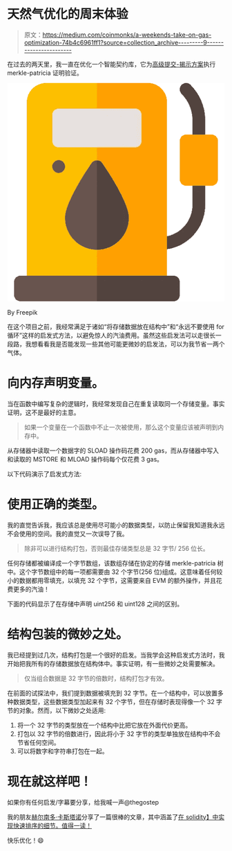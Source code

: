 # 天然气优化的周末体验

> 原文：<https://medium.com/coinmonks/a-weekends-take-on-gas-optimization-74b4c6961ff1?source=collection_archive---------9----------------------->

在过去的两天里，我一直在优化一个智能契约库，它为[高级提交-揭示方案](https://github.com/lorenzb/libsubmarine/)执行 merkle-patricia 证明验证。

![](img/4e2da8bc0d9871676a59d69956b7e0d6.png)

By Freepik

在这个项目之前，我经常满足于诸如“将存储数据放在结构中”和“永远不要使用 for 循环”这样的启发式方法，以避免惊人的汽油费用。虽然这些启发法可以走很长一段路，我想看看我是否能发现一些其他可能更微妙的启发法，可以为我节省一两个气体。

# 向内存声明变量。

当在函数中编写复杂的逻辑时，我经常发现自己在重复读取同一个存储变量。事实证明，这不是最好的主意。

> 如果一个变量在一个函数中不止一次被使用，那么这个变量应该被声明到内存中。

从存储器中读取一个数据字的 SLOAD 操作码花费 200 gas，而从存储器中写入和读取的 MSTORE 和 MLOAD 操作码每个仅花费 3 gas。

以下代码演示了启发式方法:

# 使用正确的类型。

我的直觉告诉我，我应该总是使用尽可能小的数据类型，以防止保留我知道我永远不会使用的空间。我的直觉又一次误导了我。

> 除非可以进行结构打包，否则最佳存储类型总是 32 字节/ 256 位长。

任何存储都被编译成一个字节数组，该数组存储在协定的存储 merkle-patricia 树中。这个字节数组中的每一项都需要由 32 个字节(256 位)组成。这意味着任何较小的数据都用零填充，以填充 32 个字节，这需要来自 EVM 的额外操作，并且花费更多的汽油！

下面的代码显示了在存储中声明 uint256 和 uint128 之间的区别。

# 结构包装的微妙之处。

我已经提到过几次，结构打包是一个很好的启发。当我学会这种启发式方法时，我开始把我所有的存储数据放在结构体中。事实证明，有一些微妙之处需要解决。

> 仅当组合数据是 32 字节的倍数时，结构打包才有效。

在前面的试探法中，我们提到数据被填充到 32 字节。在一个结构中，可以放置多种数据类型，这些数据类型加起来有 32 个字节，但在存储时表现得像一个 32 字节的对象。然而，以下微妙之处适用:

1.  将一个 32 字节的类型放在一个结构中比把它放在外面代价更高。
2.  打包以 32 字节的倍数进行，因此将小于 32 字节的类型单独放在结构中不会节省任何空间。
3.  可以将数字和字符串打包在一起。

# 现在就这样吧！

如果你有任何启发/字幕要分享，给我喊一声@thegostep

我的朋友[赫尔南多·卡斯塔诺](https://medium.com/u/f63ea2773bc3?source=post_page-----74b4c6961ff1--------------------------------)分享了一篇很棒的文章，其中涵盖了[在 solidity】中实现快速排序的细节。值得一读！](https://blog.cotten.io/thinking-in-solidity-6670c06390a9)

快乐优化！😄